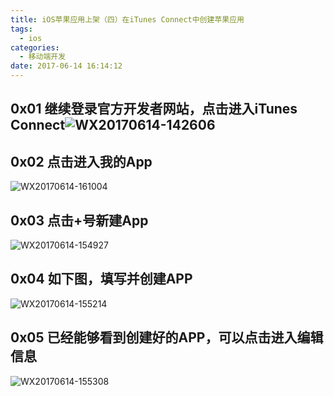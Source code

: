 ```yaml
---
title: iOS苹果应用上架（四）在iTunes Connect中创建苹果应用
tags:
  - ios
categories:
  - 移动端开发
date: 2017-06-14 16:14:12
---
```


0x01 继续登录官方开发者网站，点击进入iTunes Connect![WX20170614-142606](http://www.hndev.cn/wordpress/wp-content/uploads/2017/06/WX20170614-142606.png)
---------------------------------------------------------------------------------------------------------------------------------------

0x02 点击进入我的App
--------------

![WX20170614-161004](http://www.hndev.cn/wordpress/wp-content/uploads/2017/06/WX20170614-161004.png)

0x03 点击+号新建App
--------------

![WX20170614-154927](http://www.hndev.cn/wordpress/wp-content/uploads/2017/06/WX20170614-154927.png)

0x04 如下图，填写并创建APP
-----------------

![WX20170614-155214](http://www.hndev.cn/wordpress/wp-content/uploads/2017/06/WX20170614-155214.png)

0x05 已经能够看到创建好的APP，可以点击进入编辑信息
-----------------------------

![WX20170614-155308](http://www.hndev.cn/wordpress/wp-content/uploads/2017/06/WX20170614-155308.png)
